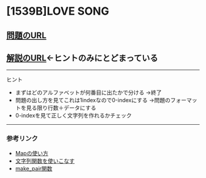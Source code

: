 # \[1539B\]LOVE SONG

## [問題のURL](https://codeforces.com/problemset/problem/1539/B)
## [解説のURL](https://codeforces.com/blog/entry/91906)←ヒントのみにとどまっている

-----
ヒント

* まずはどのアルファベットが何番目に出たかで分ける
→終了
* 問題の出し方を見てこれは1indexなので0-indexにする
→問題のフォーマットを見る限り行数＋データにする
* 0-indexを見て正しく文字列を作れるかチェック

-----
### 参考リンク
* [Mapの使い方](http://vivi.dyndns.org/tech/cpp/map.html)
* [文字列関数を使いこなす](https://qiita.com/MasahiroBW/items/3f56b22a079cd3272cd3)
* [make_pair関数](https://cpprefjp.github.io/reference/utility/make_pair.html)